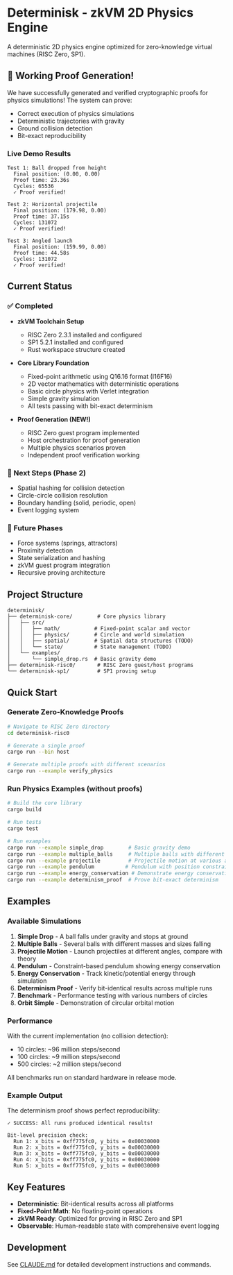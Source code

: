 # Determinisk - zkVM 2D Physics Engine

A deterministic 2D physics engine optimized for zero-knowledge virtual machines (RISC Zero, SP1).

## 🎉 Working Proof Generation!

We have successfully generated and verified cryptographic proofs for physics simulations! The system can prove:
- Correct execution of physics simulations
- Deterministic trajectories with gravity
- Ground collision detection  
- Bit-exact reproducibility

### Live Demo Results

```
Test 1: Ball dropped from height
  Final position: (0.00, 0.00)
  Proof time: 23.36s
  Cycles: 65536
  ✓ Proof verified!

Test 2: Horizontal projectile
  Final position: (179.98, 0.00)
  Proof time: 37.15s
  Cycles: 131072
  ✓ Proof verified!

Test 3: Angled launch
  Final position: (159.99, 0.00)
  Proof time: 44.58s
  Cycles: 131072
  ✓ Proof verified!
```

## Current Status

### ✅ Completed
- **zkVM Toolchain Setup**
  - RISC Zero 2.3.1 installed and configured
  - SP1 5.2.1 installed and configured
  - Rust workspace structure created

- **Core Library Foundation**
  - Fixed-point arithmetic using Q16.16 format (I16F16)
  - 2D vector mathematics with deterministic operations
  - Basic circle physics with Verlet integration
  - Simple gravity simulation
  - All tests passing with bit-exact determinism

- **Proof Generation (NEW!)**
  - RISC Zero guest program implemented
  - Host orchestration for proof generation
  - Multiple physics scenarios proven
  - Independent proof verification working

### 🚧 Next Steps (Phase 2)
- Spatial hashing for collision detection
- Circle-circle collision resolution
- Boundary handling (solid, periodic, open)
- Event logging system

### 🔮 Future Phases
- Force systems (springs, attractors)
- Proximity detection
- State serialization and hashing
- zkVM guest program integration
- Recursive proving architecture

## Project Structure

```
determinisk/
├── determinisk-core/        # Core physics library
│   ├── src/
│   │   ├── math/           # Fixed-point scalar and vector
│   │   ├── physics/        # Circle and world simulation
│   │   ├── spatial/        # Spatial data structures (TODO)
│   │   └── state/          # State management (TODO)
│   └── examples/
│       └── simple_drop.rs  # Basic gravity demo
├── determinisk-risc0/       # RISC Zero guest/host programs
└── determinisk-sp1/         # SP1 proving setup
```

## Quick Start

### Generate Zero-Knowledge Proofs

```bash
# Navigate to RISC Zero directory
cd determinisk-risc0

# Generate a single proof
cargo run --bin host

# Generate multiple proofs with different scenarios
cargo run --example verify_physics
```

### Run Physics Examples (without proofs)

```bash
# Build the core library
cargo build

# Run tests
cargo test

# Run examples
cargo run --example simple_drop        # Basic gravity demo
cargo run --example multiple_balls     # Multiple balls with different properties
cargo run --example projectile         # Projectile motion at various angles
cargo run --example pendulum          # Pendulum with position constraints
cargo run --example energy_conservation # Demonstrate energy conservation
cargo run --example determinism_proof  # Prove bit-exact determinism
```

## Examples

### Available Simulations

1. **Simple Drop** - A ball falls under gravity and stops at ground
2. **Multiple Balls** - Several balls with different masses and sizes falling
3. **Projectile Motion** - Launch projectiles at different angles, compare with theory
4. **Pendulum** - Constraint-based pendulum showing energy conservation
5. **Energy Conservation** - Track kinetic/potential energy through simulation
6. **Determinism Proof** - Verify bit-identical results across multiple runs
7. **Benchmark** - Performance testing with various numbers of circles
8. **Orbit Simple** - Demonstration of circular orbital motion

### Performance

With the current implementation (no collision detection):
- 10 circles: ~96 million steps/second
- 100 circles: ~9 million steps/second  
- 500 circles: ~2 million steps/second

All benchmarks run on standard hardware in release mode.

### Example Output

The determinism proof shows perfect reproducibility:
```
✓ SUCCESS: All runs produced identical results!

Bit-level precision check:
  Run 1: x_bits = 0xff775fc0, y_bits = 0x00030000
  Run 2: x_bits = 0xff775fc0, y_bits = 0x00030000
  Run 3: x_bits = 0xff775fc0, y_bits = 0x00030000
  Run 4: x_bits = 0xff775fc0, y_bits = 0x00030000
  Run 5: x_bits = 0xff775fc0, y_bits = 0x00030000
```

## Key Features

- **Deterministic**: Bit-identical results across all platforms
- **Fixed-Point Math**: No floating-point operations
- **zkVM Ready**: Optimized for proving in RISC Zero and SP1
- **Observable**: Human-readable state with comprehensive event logging

## Development

See [CLAUDE.md](./CLAUDE.md) for detailed development instructions and commands.